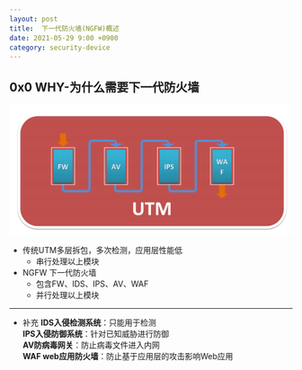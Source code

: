 ```yaml
---
layout: post
title:  下一代防火墙(NGFW)概述
date: 2021-05-29 9:00 +0900
category: security-device
---
```


## 0x0 WHY-为什么需要下一代防火墙

![](/images/20210529-1.png)
- 传统UTM多层拆包，多次检测，应用层性能低
  - 串行处理以上模块
- NGFW 下一代防火墙
  - 包含FW、IDS、IPS、AV、WAF
  - 并行处理以上模块  

---
- 补充
**IDS入侵检测系统**：只能用于检测  
**IPS入侵防御系统**：针对已知威胁进行防御  
**AV防病毒网关**：防止病毒文件进入内网  
**WAF web应用防火墙**：防止基于应用层的攻击影响Web应用  